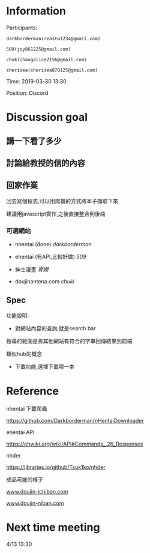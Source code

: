 # Information

Participants: 

    darkborderman(reastw1234@gmail.com)

    509(joy861225@gmail.com)

    chuki(hangalice2156@gmail.com)

    sherisea(sherisea870125@gmail.com)

Time: 2019-03-30 13:30

Position: Discord

# Discussion goal

## 講一下看了多少

## 討論給教授的信的內容

## 回家作業

回去寫個程式,可以用爬蟲的方式將本子擷取下來

建議用javascript實作,之後直接整合到後端

### 可選網站

* nhentai (done) *darkborderman*

* ehentai (有API,比較好做) *509*

* 紳士漫畫 *育嫺*

* doujinantena.com *chuki*

## Spec

功能說明:

* 對網站內容的查詢,就是search bar

搜尋的範圍是將其他網站有符合的字串回傳結果到前端

類似hub的概念

* 下載功能,選擇下載哪一本

# Reference

nhentai 下載爬蟲

https://github.com/Darkborderman/nHentaiDownloader

ehentai API

https://ehwiki.org/wiki/API#Commands_.26_Responses

nhder

https://libraries.io/github/Tsuk1ko/nhder

成品可能的樣子

www.doujin-ichiban.com

www.doujin-niban.com

# Next time meeting

4/13  13:30